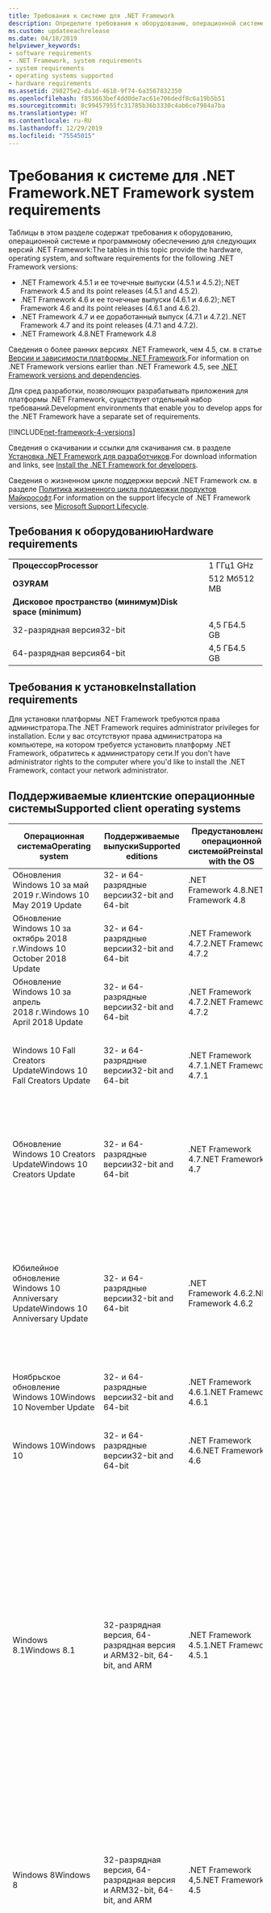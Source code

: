 ```yaml
---
title: Требования к системе для .NET Framework
description: Определите требования к оборудованию, операционной системе и программному обеспечению для установки .NET Framework 4.5 и более поздних версий.
ms.custom: updateeachrelease
ms.date: 04/18/2019
helpviewer_keywords:
- software requirements
- .NET Framework, system requirements
- system requirements
- operating systems supported
- hardware requirements
ms.assetid: 298275e2-da1d-4618-9f74-6a3567832350
ms.openlocfilehash: f853663bef4dd0de7ac61e706dedf8c6a19b5b51
ms.sourcegitcommit: 8c99457955fc31785b36b3330c4ab6ce7984a7ba
ms.translationtype: HT
ms.contentlocale: ru-RU
ms.lasthandoff: 12/29/2019
ms.locfileid: "75545015"
---
```

# <a name="net-framework-system-requirements"></a><span data-ttu-id="8344e-103">Требования к системе для .NET Framework</span><span class="sxs-lookup"><span data-stu-id="8344e-103">.NET Framework system requirements</span></span>

<span data-ttu-id="8344e-104">Таблицы в этом разделе содержат требования к оборудованию, операционной системе и программному обеспечению для следующих версий .NET Framework:</span><span class="sxs-lookup"><span data-stu-id="8344e-104">The tables in this topic provide the hardware, operating system, and software requirements for the following .NET Framework versions:</span></span>

- <span data-ttu-id="8344e-105">.NET Framework 4.5.1 и ее точечные выпуски (4.5.1 и 4.5.2);</span><span class="sxs-lookup"><span data-stu-id="8344e-105">.NET Framework 4.5 and its point releases (4.5.1 and 4.5.2).</span></span>
- <span data-ttu-id="8344e-106">.NET Framework 4.6 и ее точечные выпуски (4.6.1 и 4.6.2);</span><span class="sxs-lookup"><span data-stu-id="8344e-106">.NET Framework 4.6 and its point releases (4.6.1 and 4.6.2).</span></span>
- <span data-ttu-id="8344e-107">.NET Framework 4.7 и ее доработанный выпуск (4.7.1 и 4.7.2).</span><span class="sxs-lookup"><span data-stu-id="8344e-107">.NET Framework 4.7 and its point releases (4.7.1 and 4.7.2).</span></span>
- <span data-ttu-id="8344e-108">.NET Framework 4.8</span><span class="sxs-lookup"><span data-stu-id="8344e-108">.NET Framework 4.8</span></span>

<span data-ttu-id="8344e-109">Сведения о более ранних версиях .NET Framework, чем 4.5, см. в статье [Версии и зависимости платформы .NET Framework](../migration-guide/versions-and-dependencies.md).</span><span class="sxs-lookup"><span data-stu-id="8344e-109">For information on .NET Framework versions earlier than .NET Framework 4.5, see [.NET Framework versions and dependencies](../migration-guide/versions-and-dependencies.md).</span></span>

<span data-ttu-id="8344e-110">Для сред разработки, позволяющих разрабатывать приложения для платформы .NET Framework, существует отдельный набор требований.</span><span class="sxs-lookup"><span data-stu-id="8344e-110">Development environments that enable you to develop apps for the .NET Framework have a separate set of requirements.</span></span>

[!INCLUDE[net-framework-4-versions](../../../includes/net-framework-4x-versions.md)]

<span data-ttu-id="8344e-111">Сведения о скачивании и ссылки для скачивания см. в разделе [Установка .NET Framework для разработчиков](../install/guide-for-developers.md).</span><span class="sxs-lookup"><span data-stu-id="8344e-111">For download information and links, see [Install the .NET Framework for developers](../install/guide-for-developers.md).</span></span>

<span data-ttu-id="8344e-112">Сведения о жизненном цикле поддержки версий .NET Framework см. в разделе [Политика жизненного цикла поддержки продуктов Майкрософт](https://support.microsoft.com/lifecycle/search?sort=PN&alpha=Microsoft%20.NET%20Framework&Filter=FilterNO).</span><span class="sxs-lookup"><span data-stu-id="8344e-112">For information on the support lifecycle of .NET Framework versions, see [Microsoft Support Lifecycle](https://support.microsoft.com/lifecycle/search?sort=PN&alpha=Microsoft%20.NET%20Framework&Filter=FilterNO).</span></span>

## <a name="hardware-requirements"></a><span data-ttu-id="8344e-113">Требования к оборудованию</span><span class="sxs-lookup"><span data-stu-id="8344e-113">Hardware requirements</span></span>

|                          |        |
| ------------------------ | ------ |
| <span data-ttu-id="8344e-114">**Процессор**</span><span class="sxs-lookup"><span data-stu-id="8344e-114">**Processor**</span></span>            | <span data-ttu-id="8344e-115">1 ГГц</span><span class="sxs-lookup"><span data-stu-id="8344e-115">1 GHz</span></span>  |
| <span data-ttu-id="8344e-116">**ОЗУ**</span><span class="sxs-lookup"><span data-stu-id="8344e-116">**RAM**</span></span>                  | <span data-ttu-id="8344e-117">512 Мб</span><span class="sxs-lookup"><span data-stu-id="8344e-117">512 MB</span></span> |
| <span data-ttu-id="8344e-118">**Дисковое пространство (минимум)**</span><span class="sxs-lookup"><span data-stu-id="8344e-118">**Disk space (minimum)**</span></span> |        |
| <span data-ttu-id="8344e-119">32-разрядная версия</span><span class="sxs-lookup"><span data-stu-id="8344e-119">32-bit</span></span>                   | <span data-ttu-id="8344e-120">4,5 ГБ</span><span class="sxs-lookup"><span data-stu-id="8344e-120">4.5 GB</span></span> |
| <span data-ttu-id="8344e-121">64-разрядная версия</span><span class="sxs-lookup"><span data-stu-id="8344e-121">64-bit</span></span>                   | <span data-ttu-id="8344e-122">4,5 ГБ</span><span class="sxs-lookup"><span data-stu-id="8344e-122">4.5 GB</span></span> |

## <a name="installation-requirements"></a><span data-ttu-id="8344e-123">Требования к установке</span><span class="sxs-lookup"><span data-stu-id="8344e-123">Installation requirements</span></span>

<span data-ttu-id="8344e-124">Для установки платформы .NET Framework требуются права администратора.</span><span class="sxs-lookup"><span data-stu-id="8344e-124">The .NET Framework requires administrator privileges for installation.</span></span> <span data-ttu-id="8344e-125">Если у вас отсутствуют права администратора на компьютере, на котором требуется установить платформу .NET Framework, обратитесь к администратору сети.</span><span class="sxs-lookup"><span data-stu-id="8344e-125">If you don't have administrator rights to the computer where you'd like to install the .NET Framework, contact your network administrator.</span></span>

## <a name="supported-client-operating-systems"></a><span data-ttu-id="8344e-126">Поддерживаемые клиентские операционные системы</span><span class="sxs-lookup"><span data-stu-id="8344e-126">Supported client operating systems</span></span>

| <span data-ttu-id="8344e-127">Операционная система</span><span class="sxs-lookup"><span data-stu-id="8344e-127">Operating system</span></span> | <span data-ttu-id="8344e-128">Поддерживаемые выпуски</span><span class="sxs-lookup"><span data-stu-id="8344e-128">Supported editions</span></span> | <span data-ttu-id="8344e-129">Предустановлена с операционной системой</span><span class="sxs-lookup"><span data-stu-id="8344e-129">Preinstalled with the OS</span></span> | <span data-ttu-id="8344e-130">Может устанавливаться отдельно</span><span class="sxs-lookup"><span data-stu-id="8344e-130">Installable separately</span></span> |
| ---------------- | ------------------ | ------------------------ | ---------------------- |
| <span data-ttu-id="8344e-131">Обновления Windows 10 за май 2019 г.</span><span class="sxs-lookup"><span data-stu-id="8344e-131">Windows 10 May 2019 Update</span></span> | <span data-ttu-id="8344e-132">32- и 64-разрядные версии</span><span class="sxs-lookup"><span data-stu-id="8344e-132">32-bit and 64-bit</span></span> | <span data-ttu-id="8344e-133">.NET Framework 4.8</span><span class="sxs-lookup"><span data-stu-id="8344e-133">.NET Framework 4.8</span></span> | -- |
| <span data-ttu-id="8344e-134">Обновление Windows 10 за октябрь 2018 г.</span><span class="sxs-lookup"><span data-stu-id="8344e-134">Windows 10 October 2018 Update</span></span> | <span data-ttu-id="8344e-135">32- и 64-разрядные версии</span><span class="sxs-lookup"><span data-stu-id="8344e-135">32-bit and 64-bit</span></span> | <span data-ttu-id="8344e-136">.NET Framework 4.7.2</span><span class="sxs-lookup"><span data-stu-id="8344e-136">.NET Framework 4.7.2</span></span> | <span data-ttu-id="8344e-137">.NET Framework 4.8</span><span class="sxs-lookup"><span data-stu-id="8344e-137">.NET Framework 4.8</span></span> |
| <span data-ttu-id="8344e-138">Обновление Windows 10 за апрель 2018 г.</span><span class="sxs-lookup"><span data-stu-id="8344e-138">Windows 10 April 2018 Update</span></span> | <span data-ttu-id="8344e-139">32- и 64-разрядные версии</span><span class="sxs-lookup"><span data-stu-id="8344e-139">32-bit and 64-bit</span></span> | <span data-ttu-id="8344e-140">.NET Framework 4.7.2</span><span class="sxs-lookup"><span data-stu-id="8344e-140">.NET Framework 4.7.2</span></span> |<span data-ttu-id="8344e-141">.NET Framework 4.8</span><span class="sxs-lookup"><span data-stu-id="8344e-141">.NET Framework 4.8</span></span>|
| <span data-ttu-id="8344e-142">Windows 10 Fall Creators Update</span><span class="sxs-lookup"><span data-stu-id="8344e-142">Windows 10 Fall Creators Update</span></span> | <span data-ttu-id="8344e-143">32- и 64-разрядные версии</span><span class="sxs-lookup"><span data-stu-id="8344e-143">32-bit and 64-bit</span></span> | <span data-ttu-id="8344e-144">.NET Framework 4.7.1</span><span class="sxs-lookup"><span data-stu-id="8344e-144">.NET Framework 4.7.1</span></span> | <span data-ttu-id="8344e-145">.NET Framework 4.7.2</span><span class="sxs-lookup"><span data-stu-id="8344e-145">.NET Framework 4.7.2</span></span><br/><br/><span data-ttu-id="8344e-146">.NET Framework 4.8</span><span class="sxs-lookup"><span data-stu-id="8344e-146">.NET Framework 4.8</span></span> |
| <span data-ttu-id="8344e-147">Обновление Windows 10 Creators Update</span><span class="sxs-lookup"><span data-stu-id="8344e-147">Windows 10 Creators Update</span></span> | <span data-ttu-id="8344e-148">32- и 64-разрядные версии</span><span class="sxs-lookup"><span data-stu-id="8344e-148">32-bit and 64-bit</span></span> | <span data-ttu-id="8344e-149">.NET Framework 4.7</span><span class="sxs-lookup"><span data-stu-id="8344e-149">.NET Framework 4.7</span></span> | <span data-ttu-id="8344e-150">.NET Framework 4.7.1</span><span class="sxs-lookup"><span data-stu-id="8344e-150">.NET Framework 4.7.1</span></span><br/><br/><span data-ttu-id="8344e-151">.NET Framework 4.7.2</span><span class="sxs-lookup"><span data-stu-id="8344e-151">.NET Framework 4.7.2</span></span><br/><br/><span data-ttu-id="8344e-152">.NET Framework 4.8</span><span class="sxs-lookup"><span data-stu-id="8344e-152">.NET Framework 4.8</span></span> |
| <span data-ttu-id="8344e-153">Юбилейное обновление Windows 10 Anniversary Update</span><span class="sxs-lookup"><span data-stu-id="8344e-153">Windows 10 Anniversary Update</span></span> | <span data-ttu-id="8344e-154">32- и 64-разрядные версии</span><span class="sxs-lookup"><span data-stu-id="8344e-154">32-bit and 64-bit</span></span> | <span data-ttu-id="8344e-155">.NET Framework 4.6.2</span><span class="sxs-lookup"><span data-stu-id="8344e-155">.NET Framework 4.6.2</span></span> |<span data-ttu-id="8344e-156">.NET Framework 4.7</span><span class="sxs-lookup"><span data-stu-id="8344e-156">.NET Framework 4.7</span></span><br/><br/><span data-ttu-id="8344e-157">.NET Framework 4.7.1</span><span class="sxs-lookup"><span data-stu-id="8344e-157">.NET Framework 4.7.1</span></span><br/><br/><span data-ttu-id="8344e-158">.NET Framework 4.7.2</span><span class="sxs-lookup"><span data-stu-id="8344e-158">.NET Framework 4.7.2</span></span><br/><br/><span data-ttu-id="8344e-159">.NET Framework 4.8</span><span class="sxs-lookup"><span data-stu-id="8344e-159">.NET Framework 4.8</span></span>  |
| <span data-ttu-id="8344e-160">Ноябрьское обновление Windows 10</span><span class="sxs-lookup"><span data-stu-id="8344e-160">Windows 10 November Update</span></span> | <span data-ttu-id="8344e-161">32- и 64-разрядные версии</span><span class="sxs-lookup"><span data-stu-id="8344e-161">32-bit and 64-bit</span></span> | <span data-ttu-id="8344e-162">.NET Framework 4.6.1</span><span class="sxs-lookup"><span data-stu-id="8344e-162">.NET Framework 4.6.1</span></span> | <span data-ttu-id="8344e-163">.NET Framework 4.6.2</span><span class="sxs-lookup"><span data-stu-id="8344e-163">.NET Framework 4.6.2</span></span> |
| <span data-ttu-id="8344e-164">Windows 10</span><span class="sxs-lookup"><span data-stu-id="8344e-164">Windows 10</span></span> | <span data-ttu-id="8344e-165">32- и 64-разрядные версии</span><span class="sxs-lookup"><span data-stu-id="8344e-165">32-bit and 64-bit</span></span> | <span data-ttu-id="8344e-166">.NET Framework 4.6</span><span class="sxs-lookup"><span data-stu-id="8344e-166">.NET Framework 4.6</span></span> | <span data-ttu-id="8344e-167">.NET Framework 4.6.1</span><span class="sxs-lookup"><span data-stu-id="8344e-167">.NET Framework 4.6.1</span></span> <br/><br/> <span data-ttu-id="8344e-168">.NET Framework 4.6.2</span><span class="sxs-lookup"><span data-stu-id="8344e-168">.NET Framework 4.6.2</span></span> |
| <span data-ttu-id="8344e-169">Windows 8.1</span><span class="sxs-lookup"><span data-stu-id="8344e-169">Windows 8.1</span></span> | <span data-ttu-id="8344e-170">32-разрядная версия, 64-разрядная версия и ARM</span><span class="sxs-lookup"><span data-stu-id="8344e-170">32-bit, 64-bit, and ARM</span></span> | <span data-ttu-id="8344e-171">.NET Framework 4.5.1</span><span class="sxs-lookup"><span data-stu-id="8344e-171">.NET Framework 4.5.1</span></span> | <span data-ttu-id="8344e-172">.NET Framework 4.5.2</span><span class="sxs-lookup"><span data-stu-id="8344e-172">.NET Framework 4.5.2</span></span><br /><br /> <span data-ttu-id="8344e-173">.NET Framework 4.6</span><span class="sxs-lookup"><span data-stu-id="8344e-173">.NET Framework 4.6</span></span><br /><br /> <span data-ttu-id="8344e-174">.NET Framework 4.6.1</span><span class="sxs-lookup"><span data-stu-id="8344e-174">.NET Framework 4.6.1</span></span><br /><br /> <span data-ttu-id="8344e-175">.NET Framework 4.6.2</span><span class="sxs-lookup"><span data-stu-id="8344e-175">.NET Framework 4.6.2</span></span><br /><br /><span data-ttu-id="8344e-176">.NET Framework 4.7</span><span class="sxs-lookup"><span data-stu-id="8344e-176">.NET Framework 4.7</span></span><br/><br/><span data-ttu-id="8344e-177">.NET Framework 4.7.1</span><span class="sxs-lookup"><span data-stu-id="8344e-177">.NET Framework 4.7.1</span></span><br/><br/><span data-ttu-id="8344e-178">.NET Framework 4.7.2</span><span class="sxs-lookup"><span data-stu-id="8344e-178">.NET Framework 4.7.2</span></span><br/><br/><span data-ttu-id="8344e-179">.NET Framework 4.8</span><span class="sxs-lookup"><span data-stu-id="8344e-179">.NET Framework 4.8</span></span> |
| <span data-ttu-id="8344e-180">Windows 8</span><span class="sxs-lookup"><span data-stu-id="8344e-180">Windows 8</span></span> | <span data-ttu-id="8344e-181">32-разрядная версия, 64-разрядная версия и ARM</span><span class="sxs-lookup"><span data-stu-id="8344e-181">32-bit, 64-bit, and ARM</span></span> | <span data-ttu-id="8344e-182">.NET Framework 4,5</span><span class="sxs-lookup"><span data-stu-id="8344e-182">.NET Framework 4.5</span></span> | <span data-ttu-id="8344e-183">.NET Framework 4.5.1</span><span class="sxs-lookup"><span data-stu-id="8344e-183">.NET Framework 4.5.1</span></span><br /><br /><span data-ttu-id="8344e-184">.NET Framework 4.5.2</span><span class="sxs-lookup"><span data-stu-id="8344e-184">.NET Framework 4.5.2</span></span><br /><br /> <span data-ttu-id="8344e-185">.NET Framework 4.6</span><span class="sxs-lookup"><span data-stu-id="8344e-185">.NET Framework 4.6</span></span><br /><br /> <span data-ttu-id="8344e-186">.NET Framework 4.6.1</span><span class="sxs-lookup"><span data-stu-id="8344e-186">.NET Framework 4.6.1</span></span> |
| <span data-ttu-id="8344e-187">Windows 7 SP1</span><span class="sxs-lookup"><span data-stu-id="8344e-187">Windows 7 SP1</span></span>|<span data-ttu-id="8344e-188">32- и 64-разрядные версии</span><span class="sxs-lookup"><span data-stu-id="8344e-188">32-bit and 64-bit</span></span> | -- | <span data-ttu-id="8344e-189">.NET Framework 4</span><span class="sxs-lookup"><span data-stu-id="8344e-189">.NET Framework 4</span></span><br /><br /> <span data-ttu-id="8344e-190">.NET Framework 4,5</span><span class="sxs-lookup"><span data-stu-id="8344e-190">.NET Framework 4.5</span></span><br /><br /> <span data-ttu-id="8344e-191">.NET Framework 4.5.1</span><span class="sxs-lookup"><span data-stu-id="8344e-191">.NET Framework 4.5.1</span></span><br /><br /> <span data-ttu-id="8344e-192">.NET Framework 4.5.2</span><span class="sxs-lookup"><span data-stu-id="8344e-192">.NET Framework 4.5.2</span></span><br /><br /> <span data-ttu-id="8344e-193">.NET Framework 4.6</span><span class="sxs-lookup"><span data-stu-id="8344e-193">.NET Framework 4.6</span></span><br /><br /> <span data-ttu-id="8344e-194">.NET Framework 4.6.1</span><span class="sxs-lookup"><span data-stu-id="8344e-194">.NET Framework 4.6.1</span></span><br /><br /> <span data-ttu-id="8344e-195">.NET Framework 4.6.2</span><span class="sxs-lookup"><span data-stu-id="8344e-195">.NET Framework 4.6.2</span></span><br /><br /><span data-ttu-id="8344e-196">.NET Framework 4.7</span><span class="sxs-lookup"><span data-stu-id="8344e-196">.NET Framework 4.7</span></span><br/><br/><span data-ttu-id="8344e-197">.NET Framework 4.7.1</span><span class="sxs-lookup"><span data-stu-id="8344e-197">.NET Framework 4.7.1</span></span><br/><br/><span data-ttu-id="8344e-198">.NET Framework 4.7.2</span><span class="sxs-lookup"><span data-stu-id="8344e-198">.NET Framework 4.7.2</span></span><br/><br/><span data-ttu-id="8344e-199">.NET Framework 4.8</span><span class="sxs-lookup"><span data-stu-id="8344e-199">.NET Framework 4.8</span></span> |
| <span data-ttu-id="8344e-200">Windows Vista SP2</span><span class="sxs-lookup"><span data-stu-id="8344e-200">Windows Vista SP2</span></span>|<span data-ttu-id="8344e-201">32- и 64-разрядные версии</span><span class="sxs-lookup"><span data-stu-id="8344e-201">32-bit and 64-bit</span></span> | -- | <span data-ttu-id="8344e-202">.NET Framework 4</span><span class="sxs-lookup"><span data-stu-id="8344e-202">.NET Framework 4</span></span><br /><br /> <span data-ttu-id="8344e-203">.NET Framework 4,5</span><span class="sxs-lookup"><span data-stu-id="8344e-203">.NET Framework 4.5</span></span><br /><br /> <span data-ttu-id="8344e-204">.NET Framework 4.5.1</span><span class="sxs-lookup"><span data-stu-id="8344e-204">.NET Framework 4.5.1</span></span><br /><br /> <span data-ttu-id="8344e-205">.NET Framework 4.5.2</span><span class="sxs-lookup"><span data-stu-id="8344e-205">.NET Framework 4.5.2</span></span><br /><br /> <span data-ttu-id="8344e-206">.NET Framework 4.6</span><span class="sxs-lookup"><span data-stu-id="8344e-206">.NET Framework 4.6</span></span> |
| <span data-ttu-id="8344e-207">Windows XP</span><span class="sxs-lookup"><span data-stu-id="8344e-207">Windows XP</span></span> |<span data-ttu-id="8344e-208">32- и 64-разрядные версии</span><span class="sxs-lookup"><span data-stu-id="8344e-208">32-bit and 64-bit</span></span> | -- | <span data-ttu-id="8344e-209">.NET Framework 4</span><span class="sxs-lookup"><span data-stu-id="8344e-209">.NET Framework 4</span></span> |

 <span data-ttu-id="8344e-210">**Примечания.**</span><span class="sxs-lookup"><span data-stu-id="8344e-210">**Notes:**</span></span>

- <span data-ttu-id="8344e-211">В системах Windows 7 платформе .NET Framework требуется пакет обновления 1 (SP1) для Windows 7.</span><span class="sxs-lookup"><span data-stu-id="8344e-211">On Windows 7 systems, the .NET Framework requires Windows 7 SP1.</span></span> <span data-ttu-id="8344e-212">Если вы используете Windows 7 и еще не установили пакет обновления 1 (SP1), это необходимо сделать перед установкой платформы .NET Framework.</span><span class="sxs-lookup"><span data-stu-id="8344e-212">If you're on Windows 7 and haven't yet installed Service Pack 1, you need to do so before installing the .NET Framework.</span></span>

- <span data-ttu-id="8344e-213">.NET Framework 4.5 поддерживается в среде предустановки Windows.</span><span class="sxs-lookup"><span data-stu-id="8344e-213">.NET Framework 4.5 is supported on the Windows Preinstallation Environment (Windows PE).</span></span> <span data-ttu-id="8344e-214">(за исключением некоторых функций).</span><span class="sxs-lookup"><span data-stu-id="8344e-214">Not all features are supported on Windows PE.</span></span>

- <span data-ttu-id="8344e-215">.NET Framework 4 также поддерживает платформу IA64.</span><span class="sxs-lookup"><span data-stu-id="8344e-215">.NET Framework 4 also supports the IA64 platform.</span></span>

- <span data-ttu-id="8344e-216">Для обеспечения оптимального уровня совместимости и безопасности на всех платформах рекомендуется установить последнюю версию пакета обновления Windows и все критические обновления, доступные в [Центре обновления Windows](https://support.microsoft.com/help/12373/windows-update-faq).</span><span class="sxs-lookup"><span data-stu-id="8344e-216">For all platforms, we recommend that you upgrade to the latest Windows Service Pack and install critical updates available from [Windows Update](https://support.microsoft.com/help/12373/windows-update-faq) to ensure the best compatibility and security.</span></span>

- <span data-ttu-id="8344e-217">В 64-разрядных операционных системах платформа .NET Framework поддерживает как среду WOW64 (32-разрядная обработка на 64-разрядном компьютере), так и собственную 64-разрядную обработку.</span><span class="sxs-lookup"><span data-stu-id="8344e-217">On 64-bit operating systems, the .NET Framework supports both WOW64 (32-bit processing on a 64-bit machine) and native 64-bit processing.</span></span>

## <a name="supported-server-operating-systems"></a><span data-ttu-id="8344e-218">Поддерживаемые серверные операционные системы</span><span class="sxs-lookup"><span data-stu-id="8344e-218">Supported server operating systems</span></span>

| <span data-ttu-id="8344e-219">Операционная система</span><span class="sxs-lookup"><span data-stu-id="8344e-219">Operating system</span></span> | <span data-ttu-id="8344e-220">Поддерживаемые выпуски</span><span class="sxs-lookup"><span data-stu-id="8344e-220">Supported editions</span></span> | <span data-ttu-id="8344e-221">Предустановлена с операционной системой</span><span class="sxs-lookup"><span data-stu-id="8344e-221">Preinstalled with the OS</span></span> | <span data-ttu-id="8344e-222">Может устанавливаться отдельно</span><span class="sxs-lookup"><span data-stu-id="8344e-222">Installable separately</span></span> |
| ---------------- | ------------------ | ------------------------ | ---------------------- |
| <span data-ttu-id="8344e-223">Windows Server 2019</span><span class="sxs-lookup"><span data-stu-id="8344e-223">Windows Server 2019</span></span> | <span data-ttu-id="8344e-224">64-разрядная версия</span><span class="sxs-lookup"><span data-stu-id="8344e-224">64-bit</span></span> | <span data-ttu-id="8344e-225">.NET Framework 4.7.2</span><span class="sxs-lookup"><span data-stu-id="8344e-225">.NET Framework 4.7.2</span></span> | <span data-ttu-id="8344e-226">.NET Framework 4.8</span><span class="sxs-lookup"><span data-stu-id="8344e-226">.NET Framework 4.8</span></span> |
| <span data-ttu-id="8344e-227">Windows Server, версия 1809</span><span class="sxs-lookup"><span data-stu-id="8344e-227">Windows Server, version 1809</span></span> | <span data-ttu-id="8344e-228">64-разрядная версия</span><span class="sxs-lookup"><span data-stu-id="8344e-228">64-bit</span></span> | <span data-ttu-id="8344e-229">.NET Framework 4.7.2</span><span class="sxs-lookup"><span data-stu-id="8344e-229">.NET Framework 4.7.2</span></span> | <span data-ttu-id="8344e-230">.NET Framework 4.8</span><span class="sxs-lookup"><span data-stu-id="8344e-230">.NET Framework 4.8</span></span> |
| <span data-ttu-id="8344e-231">Windows Server, версия 1803</span><span class="sxs-lookup"><span data-stu-id="8344e-231">Windows Server, version 1803</span></span> | <span data-ttu-id="8344e-232">64-разрядная версия</span><span class="sxs-lookup"><span data-stu-id="8344e-232">64-bit</span></span> | <span data-ttu-id="8344e-233">.NET Framework 4.7.2</span><span class="sxs-lookup"><span data-stu-id="8344e-233">.NET Framework 4.7.2</span></span> | <span data-ttu-id="8344e-234">.NET Framework 4.8</span><span class="sxs-lookup"><span data-stu-id="8344e-234">.NET Framework 4.8</span></span> |
| <span data-ttu-id="8344e-235">Windows Server, версия 1709</span><span class="sxs-lookup"><span data-stu-id="8344e-235">Windows Server, version 1709</span></span> | <span data-ttu-id="8344e-236">64-разрядная версия</span><span class="sxs-lookup"><span data-stu-id="8344e-236">64-bit</span></span> | <span data-ttu-id="8344e-237">.NET Framework 4.7.1</span><span class="sxs-lookup"><span data-stu-id="8344e-237">.NET Framework 4.7.1</span></span> | <span data-ttu-id="8344e-238">.NET Framework 4.7.2</span><span class="sxs-lookup"><span data-stu-id="8344e-238">.NET Framework 4.7.2</span></span>|
| <span data-ttu-id="8344e-239">Windows Server 2016</span><span class="sxs-lookup"><span data-stu-id="8344e-239">Windows Server 2016</span></span> | <span data-ttu-id="8344e-240">64-разрядная версия</span><span class="sxs-lookup"><span data-stu-id="8344e-240">64-bit</span></span> | <span data-ttu-id="8344e-241">.NET Framework 4.6.2</span><span class="sxs-lookup"><span data-stu-id="8344e-241">.NET Framework 4.6.2</span></span> | <span data-ttu-id="8344e-242">.NET Framework 4.7</span><span class="sxs-lookup"><span data-stu-id="8344e-242">.NET Framework 4.7</span></span><br/><br/> <span data-ttu-id="8344e-243">.NET Framework 4.7.1</span><span class="sxs-lookup"><span data-stu-id="8344e-243">.NET Framework 4.7.1</span></span><br/><br/><span data-ttu-id="8344e-244">.NET Framework 4.7.2</span><span class="sxs-lookup"><span data-stu-id="8344e-244">.NET Framework 4.7.2</span></span><br/><br/><span data-ttu-id="8344e-245">.NET Framework 4.8</span><span class="sxs-lookup"><span data-stu-id="8344e-245">.NET Framework 4.8</span></span> |
| <span data-ttu-id="8344e-246">Windows Server 2012 R2</span><span class="sxs-lookup"><span data-stu-id="8344e-246">Windows Server 2012 R2</span></span> | <span data-ttu-id="8344e-247">64-разрядная версия</span><span class="sxs-lookup"><span data-stu-id="8344e-247">64-bit</span></span> | <span data-ttu-id="8344e-248">.NET Framework 4.5.1</span><span class="sxs-lookup"><span data-stu-id="8344e-248">.NET Framework 4.5.1</span></span> | <span data-ttu-id="8344e-249">.NET Framework 4.5.2</span><span class="sxs-lookup"><span data-stu-id="8344e-249">.NET Framework 4.5.2</span></span><br /><br /> <span data-ttu-id="8344e-250">.NET Framework 4.6</span><span class="sxs-lookup"><span data-stu-id="8344e-250">.NET Framework 4.6</span></span><br /><br /> <span data-ttu-id="8344e-251">.NET Framework 4.6.1</span><span class="sxs-lookup"><span data-stu-id="8344e-251">.NET Framework 4.6.1</span></span><br /><br /> <span data-ttu-id="8344e-252">.NET Framework 4.6.2</span><span class="sxs-lookup"><span data-stu-id="8344e-252">.NET Framework 4.6.2</span></span><br /><br /><span data-ttu-id="8344e-253">.NET Framework 4.7</span><span class="sxs-lookup"><span data-stu-id="8344e-253">.NET Framework 4.7</span></span><br/><br/> <span data-ttu-id="8344e-254">.NET Framework 4.7.1</span><span class="sxs-lookup"><span data-stu-id="8344e-254">.NET Framework 4.7.1</span></span><br/><br/><span data-ttu-id="8344e-255">.NET Framework 4.7.2</span><span class="sxs-lookup"><span data-stu-id="8344e-255">.NET Framework 4.7.2</span></span><br/><br/><span data-ttu-id="8344e-256">.NET Framework 4.8</span><span class="sxs-lookup"><span data-stu-id="8344e-256">.NET Framework 4.8</span></span> |
| <span data-ttu-id="8344e-257">Windows Server 2012 (64-разрядный выпуск)</span><span class="sxs-lookup"><span data-stu-id="8344e-257">Windows Server 2012 (64-bit edition)</span></span> | <span data-ttu-id="8344e-258">64-разрядная версия</span><span class="sxs-lookup"><span data-stu-id="8344e-258">64-bit</span></span>| <span data-ttu-id="8344e-259">.NET Framework 4,5</span><span class="sxs-lookup"><span data-stu-id="8344e-259">.NET Framework 4.5</span></span> | <span data-ttu-id="8344e-260">.NET Framework 4.5.1</span><span class="sxs-lookup"><span data-stu-id="8344e-260">.NET Framework 4.5.1</span></span><br /><br /> <span data-ttu-id="8344e-261">.NET Framework 4.5.2</span><span class="sxs-lookup"><span data-stu-id="8344e-261">.NET Framework 4.5.2</span></span><br /><br /> <span data-ttu-id="8344e-262">.NET Framework 4.6</span><span class="sxs-lookup"><span data-stu-id="8344e-262">.NET Framework 4.6</span></span><br /><br /> <span data-ttu-id="8344e-263">.NET Framework 4.6.1</span><span class="sxs-lookup"><span data-stu-id="8344e-263">.NET Framework 4.6.1</span></span><br /><br /> <span data-ttu-id="8344e-264">.NET Framework 4.6.2</span><span class="sxs-lookup"><span data-stu-id="8344e-264">.NET Framework 4.6.2</span></span><br /><br /><span data-ttu-id="8344e-265">.NET Framework 4.7</span><span class="sxs-lookup"><span data-stu-id="8344e-265">.NET Framework 4.7</span></span><br/><br/><span data-ttu-id="8344e-266">.NET Framework 4.7.1</span><span class="sxs-lookup"><span data-stu-id="8344e-266">.NET Framework 4.7.1</span></span><br/><br/><span data-ttu-id="8344e-267">.NET Framework 4.7.2</span><span class="sxs-lookup"><span data-stu-id="8344e-267">.NET Framework 4.7.2</span></span><br/><br/><span data-ttu-id="8344e-268">.NET Framework 4.8</span><span class="sxs-lookup"><span data-stu-id="8344e-268">.NET Framework 4.8</span></span> |
| <span data-ttu-id="8344e-269">Windows Server 2008 R2 с пакетом обновления 1 (SP1)</span><span class="sxs-lookup"><span data-stu-id="8344e-269">Windows Server 2008 R2 SP1</span></span>|<span data-ttu-id="8344e-270">64-разрядная версия</span><span class="sxs-lookup"><span data-stu-id="8344e-270">64-bit</span></span> | -- | <span data-ttu-id="8344e-271">.NET Framework 4</span><span class="sxs-lookup"><span data-stu-id="8344e-271">.NET Framework 4</span></span><br /><br /> <span data-ttu-id="8344e-272">.NET Framework 4,5</span><span class="sxs-lookup"><span data-stu-id="8344e-272">.NET Framework 4.5</span></span><br /><br /> <span data-ttu-id="8344e-273">.NET Framework 4.5.1</span><span class="sxs-lookup"><span data-stu-id="8344e-273">.NET Framework 4.5.1</span></span><br /><br /> <span data-ttu-id="8344e-274">.NET Framework 4.5.2</span><span class="sxs-lookup"><span data-stu-id="8344e-274">.NET Framework 4.5.2</span></span><br /><br /> <span data-ttu-id="8344e-275">.NET Framework 4.6</span><span class="sxs-lookup"><span data-stu-id="8344e-275">.NET Framework 4.6</span></span><br /><br /> <span data-ttu-id="8344e-276">.NET Framework 4.6.1</span><span class="sxs-lookup"><span data-stu-id="8344e-276">.NET Framework 4.6.1</span></span><br /><br /> <span data-ttu-id="8344e-277">.NET Framework 4.6.2</span><span class="sxs-lookup"><span data-stu-id="8344e-277">.NET Framework 4.6.2</span></span><br /><br /><span data-ttu-id="8344e-278">.NET Framework 4.7</span><span class="sxs-lookup"><span data-stu-id="8344e-278">.NET Framework 4.7</span></span><br/><br/><span data-ttu-id="8344e-279">.NET Framework 4.7.1</span><span class="sxs-lookup"><span data-stu-id="8344e-279">.NET Framework 4.7.1</span></span><br/><br/><span data-ttu-id="8344e-280">.NET Framework 4.7.2</span><span class="sxs-lookup"><span data-stu-id="8344e-280">.NET Framework 4.7.2</span></span><br/><br/><span data-ttu-id="8344e-281">.NET Framework 4.8</span><span class="sxs-lookup"><span data-stu-id="8344e-281">.NET Framework 4.8</span></span> |
| <span data-ttu-id="8344e-282">Windows Server 2008 SP2</span><span class="sxs-lookup"><span data-stu-id="8344e-282">Windows Server 2008 SP2</span></span>|<span data-ttu-id="8344e-283">32- и 64-разрядные версии</span><span class="sxs-lookup"><span data-stu-id="8344e-283">32-bit and 64-bit</span></span> | -- | <span data-ttu-id="8344e-284">.NET Framework 4</span><span class="sxs-lookup"><span data-stu-id="8344e-284">.NET Framework 4</span></span><br /><br /> <span data-ttu-id="8344e-285">.NET Framework 4,5</span><span class="sxs-lookup"><span data-stu-id="8344e-285">.NET Framework 4.5</span></span><br /><br /> <span data-ttu-id="8344e-286">.NET Framework 4.5.1</span><span class="sxs-lookup"><span data-stu-id="8344e-286">.NET Framework 4.5.1</span></span><br /><br /> <span data-ttu-id="8344e-287">.NET Framework 4.5.2</span><span class="sxs-lookup"><span data-stu-id="8344e-287">.NET Framework 4.5.2</span></span><br /><br /> <span data-ttu-id="8344e-288">.NET Framework 4.6</span><span class="sxs-lookup"><span data-stu-id="8344e-288">.NET Framework 4.6</span></span> |

 <span data-ttu-id="8344e-289">**Примечания.**</span><span class="sxs-lookup"><span data-stu-id="8344e-289">**Notes:**</span></span>

- <span data-ttu-id="8344e-290">Windows Server 2012 включает .NET Framework 4.5, поэтому установка этого компонента не требуется.</span><span class="sxs-lookup"><span data-stu-id="8344e-290">Windows Server 2012 includes .NET Framework 4.5, so you don't have to install it separately.</span></span> <span data-ttu-id="8344e-291">Аналогично Windows Server 2012 R2 включает .NET Framework 4.5.1.</span><span class="sxs-lookup"><span data-stu-id="8344e-291">Similarly, Windows Server 2012 R2 includes .NET Framework 4.5.1.</span></span>

- <span data-ttu-id="8344e-292">.NET Framework имеет ограниченную поддержку роли Server Core с Windows Server 2008 R2 с пакетом обновления 1 (SP1) или более поздней версии.</span><span class="sxs-lookup"><span data-stu-id="8344e-292">The .NET Framework has limited support for the Server Core Role with Windows Server 2008 R2 SP1 or later.</span></span> <span data-ttu-id="8344e-293">Список неподдерживаемых API см. в разделе [Функции Server Core в .NET](https://docs.microsoft.com/previous-versions//dd745015(v=vs.85)).</span><span class="sxs-lookup"><span data-stu-id="8344e-293">See [Server Core .NET Functionality](https://docs.microsoft.com/previous-versions//dd745015(v=vs.85)) for a list of unsupported APIs.</span></span>

- <span data-ttu-id="8344e-294">Платформа .NET Framework не поддерживается в Windows Server 2008 R2 for Itanium-Based Systems.</span><span class="sxs-lookup"><span data-stu-id="8344e-294">The .NET Framework isn't supported on Windows Server 2008 R2 for Itanium-Based Systems.</span></span>

- <span data-ttu-id="8344e-295">В Windows Server 2008 с пакетом обновления 2 (SP2) платформа .NET Framework не поддерживается в роли Server Core.</span><span class="sxs-lookup"><span data-stu-id="8344e-295">On Windows Server 2008 SP2, the .NET Framework is not supported in the Server Core Role.</span></span>

- <span data-ttu-id="8344e-296">Для обеспечения оптимального уровня совместимости и безопасности на всех платформах рекомендуется выполнить обновление до последней версии пакета обновления Windows и всех критических обновлений, доступных в [Центре обновления Windows](https://support.microsoft.com/help/12373/windows-update-faq).</span><span class="sxs-lookup"><span data-stu-id="8344e-296">For all platforms, we recommend that you upgrade to the latest Windows Service Pack and critical updates available from [Windows Update](https://support.microsoft.com/help/12373/windows-update-faq) to ensure the best compatibility and security.</span></span> <span data-ttu-id="8344e-297">В некоторых операционных системах может потребоваться установить последний пакет обновления Windows.</span><span class="sxs-lookup"><span data-stu-id="8344e-297">Installation of the latest Windows Service Pack may be required on some operating systems.</span></span>

- <span data-ttu-id="8344e-298">В 64-разрядных операционных системах платформа .NET Framework поддерживает как среду WOW64 (32-разрядная обработка на 64-разрядном компьютере), так и собственную 64-разрядную обработку.</span><span class="sxs-lookup"><span data-stu-id="8344e-298">On 64-bit operating systems, the .NET Framework supports both WOW64 (32-bit processing on a 64-bit machine) and native 64-bit processing.</span></span>

## <a name="see-also"></a><span data-ttu-id="8344e-299">См. также</span><span class="sxs-lookup"><span data-stu-id="8344e-299">See also</span></span>

- [<span data-ttu-id="8344e-300">Руководство по установке</span><span class="sxs-lookup"><span data-stu-id="8344e-300">Installation Guide</span></span>](../install/index.md)
- [<span data-ttu-id="8344e-301">Начало работы</span><span class="sxs-lookup"><span data-stu-id="8344e-301">Getting Started</span></span>](index.md)
- [<span data-ttu-id="8344e-302">Устранение неполадок с заблокированными установками и удалениями .NET Framework</span><span class="sxs-lookup"><span data-stu-id="8344e-302">Troubleshoot blocked .NET Framework installations and uninstallations</span></span>](../install/troubleshoot-blocked-installations-and-uninstallations.md)
